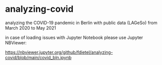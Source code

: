 # analyzing-covid
analyzing the COVID-19 pandemic in Berlin with public data (LAGeSo) from March 2020 to May 2021

in case of loading issues with Jupyter Notebook please use Jupyter NBViewer:

https://nbviewer.jupyter.org/github/fdietel/analyzing-covid/blob/main/covid_bln.ipynb
